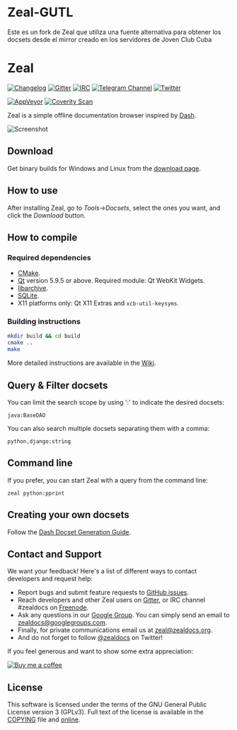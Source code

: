 # Zeal-GUTL

Este es un fork de Zeal que utiliza una fuente alternativa para obtener los docsets desde el mirror creado en los servidores de Joven Club Cuba

# Zeal

[![Changelog](https://img.shields.io/github/release/zealdocs/zeal.svg?style=flat-square)](https://github.com/zealdocs/zeal/releases)
[![Gitter](https://img.shields.io/gitter/room/zealdocs/zeal.svg?style=flat-square)](https://gitter.im/zealdocs/zeal)
[![IRC](https://img.shields.io/badge/chat-on%20irc-blue.svg?style=flat-square)](https://kiwiirc.com/client/irc.freenode.net/#zealdocs)
[![Telegram Channel](https://img.shields.io/badge/follow-on%20telegram-179cde.svg?style=flat-square)](https://telegram.me/zealdocs)
[![Twitter](https://img.shields.io/badge/follow-on%20twitter-1da1f2.svg?style=flat-square)](https://twitter.com/zealdocs)

[![AppVeyor](https://img.shields.io/appveyor/ci/zealdocs/zeal/master.svg?style=flat-square)](https://ci.appveyor.com/project/zealdocs/zeal)
[![Coverity Scan](https://img.shields.io/coverity/scan/4271.svg?style=flat-square)](https://scan.coverity.com/projects/4271)

Zeal is a simple offline documentation browser inspired by [Dash](https://kapeli.com/dash).

![Screenshot](https://i.imgur.com/qBkZduS.png)

## Download

Get binary builds for Windows and Linux from the [download page](https://zealdocs.org/download.html).

## How to use

After installing Zeal, go to *Tools->Docsets*, select the ones you want, and click the *Download* button.

## How to compile

### Required dependencies

* [CMake](https://cmake.org/).
* [Qt](https://www.qt.io/) version 5.9.5 or above. Required module: Qt WebKit Widgets.
* [libarchive](http://libarchive.org/).
* [SQLite](https://sqlite.org/).
* X11 platforms only: Qt X11 Extras and `xcb-util-keysyms`.

### Building instructions

```sh
mkdir build && cd build
cmake ..
make
```

More detailed instructions are available in the [Wiki](https://github.com/zealdocs/zeal/wiki).

## Query & Filter docsets

You can limit the search scope by using ':' to indicate the desired docsets:

`java:BaseDAO`

You can also search multiple docsets separating them with a comma:

`python,django:string`

## Command line

If you prefer, you can start Zeal with a query from the command line:

`zeal python:pprint`

## Creating your own docsets

Follow the [Dash Docset Generation Guide](https://kapeli.com/docsets).

## Contact and Support

We want your feedback! Here's a list of different ways to contact developers and request help:
* Report bugs and submit feature requests to [GitHub issues](https://github.com/zealdocs/zeal/issues).
* Reach developers and other Zeal users on [Gitter](https://gitter.im/zealdocs/zeal), or IRC channel #zealdocs on [Freenode](https://freenode.net/).
* Ask any questions in our [Google Group](https://groups.google.com/d/forum/zealdocs). You can simply send an email to zealdocs@googlegroups.com.
* Finally, for private communications email us at zeal@zealdocs.org.
* And do not forget to follow [@zealdocs](https://twitter.com/zealdocs) on Twitter!

If you feel generous and want to show some extra appreciation:

[![Buy me a coffee][buymeacoffee-shield]][buymeacoffee]

[buymeacoffee]: https://www.buymeacoffee.com/trollixx
[buymeacoffee-shield]: https://www.buymeacoffee.com/assets/img/custom_images/orange_img.png

## License

This software is licensed under the terms of the GNU General Public License version 3 (GPLv3). Full text of the license is available in the [COPYING](https://github.com/zealdocs/zeal/blob/master/COPYING) file and [online](http://opensource.org/licenses/gpl-3.0.html).
